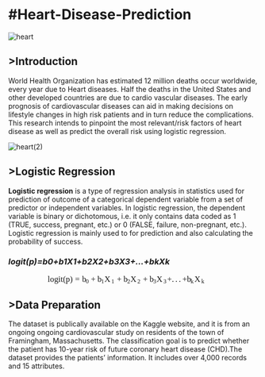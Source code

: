 # #Heart-Disease-Prediction

![heart](https://user-images.githubusercontent.com/86431802/203645458-bf9767b3-2e5a-4f2f-ae51-f80332fead5b.jpg)

<h2>>Introduction</h2>

World Health Organization has estimated 12 million deaths occur worldwide, every year due to Heart diseases. Half the deaths in the United States and other developed countries are due to cardio vascular diseases. The early prognosis of cardiovascular diseases can aid in making decisions on lifestyle changes in high risk patients and in turn reduce the complications. This research intends to pinpoint the most relevant/risk factors of heart disease as well as predict the overall risk using logistic regression.

![heart(2)](https://user-images.githubusercontent.com/86431802/203645689-9010ed5c-cd28-4f0d-ac91-0ccedf415464.jpg)


<h2>>Logistic Regression</h2>



<b>Logistic regression</b> is a type of regression analysis in statistics used for prediction of outcome of a categorical dependent variable from a set of predictor or independent variables. In logistic regression, the dependent variable is binary or dichotomous, i.e. it only contains data coded as 1 (TRUE, success, pregnant, etc.) or 0 (FALSE, failure, non-pregnant, etc.). Logistic regression is mainly used to for prediction and also calculating the probability of success.

<h3><i>                                                           logit(p)=b0+b1X1+b2X2+b3X3+...+bkXk                                                 </i></h3>


<div class="mathjaxblock"> <img src="/manual/formula/logistic-regression-equation.png" alt="Logistic regression equation" width="343" height="21" style="box-sizing: content-box; display:none" loading="lazy"><div class="MathJax_Display" style="text-align: center;"><span class="MathJax" id="MathJax-Element-1-Frame" tabindex="0" style="text-align: center;"><nobr><span class="math" id="MathJax-Span-1" style="width: 24.669em; display: inline-block;"><span style="display: inline-block; position: relative; width: 20.558em; height: 0px; font-size: 120%;"><span style="position: absolute; clip: rect(1.225em, 1020.56em, 2.558em, -999.997em); top: -2.164em; left: 0em;"><span class="mrow" id="MathJax-Span-2"><span class="mi" id="MathJax-Span-3" style="font-family: MathJax_Math-italic;">l</span><span class="mi" id="MathJax-Span-4" style="font-family: MathJax_Math-italic;">o</span><span class="mi" id="MathJax-Span-5" style="font-family: MathJax_Math-italic;">g<span style="display: inline-block; overflow: hidden; height: 1px; width: 0.003em;"></span></span><span class="mi" id="MathJax-Span-6" style="font-family: MathJax_Math-italic;">i</span><span class="mi" id="MathJax-Span-7" style="font-family: MathJax_Math-italic;">t</span><span class="mo" id="MathJax-Span-8" style="font-family: MathJax_Main;">(</span><span class="mi" id="MathJax-Span-9" style="font-family: MathJax_Math-italic;">p</span><span class="mo" id="MathJax-Span-10" style="font-family: MathJax_Main;">)</span><span class="mo" id="MathJax-Span-11" style="font-family: MathJax_Main; padding-left: 0.281em;">=</span><span class="msubsup" id="MathJax-Span-12" style="padding-left: 0.281em;"><span style="display: inline-block; position: relative; width: 0.836em; height: 0px;"><span style="position: absolute; clip: rect(3.169em, 1000.45em, 4.169em, -999.997em); top: -3.997em; left: 0em;"><span class="mi" id="MathJax-Span-13" style="font-family: MathJax_Math-italic;">b</span><span style="display: inline-block; width: 0px; height: 4.003em;"></span></span><span style="position: absolute; top: -3.831em; left: 0.447em;"><span class="mn" id="MathJax-Span-14" style="font-size: 70.7%; font-family: MathJax_Main;">0</span><span style="display: inline-block; width: 0px; height: 4.003em;"></span></span></span></span><span class="mo" id="MathJax-Span-15" style="font-family: MathJax_Main; padding-left: 0.225em;">+</span><span class="msubsup" id="MathJax-Span-16" style="padding-left: 0.225em;"><span style="display: inline-block; position: relative; width: 0.836em; height: 0px;"><span style="position: absolute; clip: rect(3.169em, 1000.45em, 4.169em, -999.997em); top: -3.997em; left: 0em;"><span class="mi" id="MathJax-Span-17" style="font-family: MathJax_Math-italic;">b</span><span style="display: inline-block; width: 0px; height: 4.003em;"></span></span><span style="position: absolute; top: -3.831em; left: 0.447em;"><span class="mn" id="MathJax-Span-18" style="font-size: 70.7%; font-family: MathJax_Main;">1</span><span style="display: inline-block; width: 0px; height: 4.003em;"></span></span></span></span><span class="msubsup" id="MathJax-Span-19"><span style="display: inline-block; position: relative; width: 1.281em; height: 0px;"><span style="position: absolute; clip: rect(3.169em, 1000.84em, 4.169em, -999.997em); top: -3.997em; left: 0em;"><span class="mi" id="MathJax-Span-20" style="font-family: MathJax_Math-italic;">X<span style="display: inline-block; overflow: hidden; height: 1px; width: 0.003em;"></span></span><span style="display: inline-block; width: 0px; height: 4.003em;"></span></span><span style="position: absolute; top: -3.831em; left: 0.836em;"><span class="mn" id="MathJax-Span-21" style="font-size: 70.7%; font-family: MathJax_Main;">1</span><span style="display: inline-block; width: 0px; height: 4.003em;"></span></span></span></span><span class="mo" id="MathJax-Span-22" style="font-family: MathJax_Main; padding-left: 0.225em;">+</span><span class="msubsup" id="MathJax-Span-23" style="padding-left: 0.225em;"><span style="display: inline-block; position: relative; width: 0.836em; height: 0px;"><span style="position: absolute; clip: rect(3.169em, 1000.45em, 4.169em, -999.997em); top: -3.997em; left: 0em;"><span class="mi" id="MathJax-Span-24" style="font-family: MathJax_Math-italic;">b</span><span style="display: inline-block; width: 0px; height: 4.003em;"></span></span><span style="position: absolute; top: -3.831em; left: 0.447em;"><span class="mn" id="MathJax-Span-25" style="font-size: 70.7%; font-family: MathJax_Main;">2</span><span style="display: inline-block; width: 0px; height: 4.003em;"></span></span></span></span><span class="msubsup" id="MathJax-Span-26"><span style="display: inline-block; position: relative; width: 1.281em; height: 0px;"><span style="position: absolute; clip: rect(3.169em, 1000.84em, 4.169em, -999.997em); top: -3.997em; left: 0em;"><span class="mi" id="MathJax-Span-27" style="font-family: MathJax_Math-italic;">X<span style="display: inline-block; overflow: hidden; height: 1px; width: 0.003em;"></span></span><span style="display: inline-block; width: 0px; height: 4.003em;"></span></span><span style="position: absolute; top: -3.831em; left: 0.836em;"><span class="mn" id="MathJax-Span-28" style="font-size: 70.7%; font-family: MathJax_Main;">2</span><span style="display: inline-block; width: 0px; height: 4.003em;"></span></span></span></span><span class="mo" id="MathJax-Span-29" style="font-family: MathJax_Main; padding-left: 0.225em;">+</span><span class="msubsup" id="MathJax-Span-30" style="padding-left: 0.225em;"><span style="display: inline-block; position: relative; width: 0.836em; height: 0px;"><span style="position: absolute; clip: rect(3.169em, 1000.45em, 4.169em, -999.997em); top: -3.997em; left: 0em;"><span class="mi" id="MathJax-Span-31" style="font-family: MathJax_Math-italic;">b</span><span style="display: inline-block; width: 0px; height: 4.003em;"></span></span><span style="position: absolute; top: -3.831em; left: 0.447em;"><span class="mn" id="MathJax-Span-32" style="font-size: 70.7%; font-family: MathJax_Main;">3</span><span style="display: inline-block; width: 0px; height: 4.003em;"></span></span></span></span><span class="msubsup" id="MathJax-Span-33"><span style="display: inline-block; position: relative; width: 1.281em; height: 0px;"><span style="position: absolute; clip: rect(3.169em, 1000.84em, 4.169em, -999.997em); top: -3.997em; left: 0em;"><span class="mi" id="MathJax-Span-34" style="font-family: MathJax_Math-italic;">X<span style="display: inline-block; overflow: hidden; height: 1px; width: 0.003em;"></span></span><span style="display: inline-block; width: 0px; height: 4.003em;"></span></span><span style="position: absolute; top: -3.831em; left: 0.836em;"><span class="mn" id="MathJax-Span-35" style="font-size: 70.7%; font-family: MathJax_Main;">3</span><span style="display: inline-block; width: 0px; height: 4.003em;"></span></span></span></span><span class="mo" id="MathJax-Span-36" style="font-family: MathJax_Main;">+</span><span class="mo" id="MathJax-Span-37" style="font-family: MathJax_Main;">.</span><span class="mo" id="MathJax-Span-38" style="font-family: MathJax_Main; padding-left: 0.169em;">.</span><span class="mo" id="MathJax-Span-39" style="font-family: MathJax_Main; padding-left: 0.169em;">.</span><span class="mo" id="MathJax-Span-40" style="font-family: MathJax_Main; padding-left: 0.169em;">+</span><span class="msubsup" id="MathJax-Span-41"><span style="display: inline-block; position: relative; width: 0.892em; height: 0px;"><span style="position: absolute; clip: rect(3.169em, 1000.45em, 4.169em, -999.997em); top: -3.997em; left: 0em;"><span class="mi" id="MathJax-Span-42" style="font-family: MathJax_Math-italic;">b</span><span style="display: inline-block; width: 0px; height: 4.003em;"></span></span><span style="position: absolute; top: -3.831em; left: 0.447em;"><span class="mi" id="MathJax-Span-43" style="font-size: 70.7%; font-family: MathJax_Math-italic;">k</span><span style="display: inline-block; width: 0px; height: 4.003em;"></span></span></span></span><span class="msubsup" id="MathJax-Span-44"><span style="display: inline-block; position: relative; width: 1.281em; height: 0px;"><span style="position: absolute; clip: rect(3.169em, 1000.84em, 4.169em, -999.997em); top: -3.997em; left: 0em;"><span class="mi" id="MathJax-Span-45" style="font-family: MathJax_Math-italic;">X<span style="display: inline-block; overflow: hidden; height: 1px; width: 0.003em;"></span></span><span style="display: inline-block; width: 0px; height: 4.003em;"></span></span><span style="position: absolute; top: -3.831em; left: 0.836em;"><span class="mi" id="MathJax-Span-46" style="font-size: 70.7%; font-family: MathJax_Math-italic;">k</span><span style="display: inline-block; width: 0px; height: 4.003em;"></span></span></span></span></span><span style="display: inline-block; width: 0px; height: 2.169em;"></span></span></span><span style="display: inline-block; overflow: hidden; vertical-align: -0.33em; border-left: 0px solid; width: 0px; height: 1.337em;"></span></span></nobr></span></div><script type="math/tex; mode=display" id="MathJax-Element-1"> logit(p) = b_0 + b_1 X_1 + b_2 X_2 + b_3 X_3 + ... + b_k X_k </script> </div>
<h2>>Data Preparation</h2>

The dataset is publically available on the Kaggle website, and it is from an ongoing ongoing cardiovascular study on residents of the town of Framingham, Massachusetts. The classification goal is to predict whether the patient has 10-year risk of future coronary heart disease (CHD).The dataset provides the patients’ information. It includes over 4,000 records and 15 attributes.
